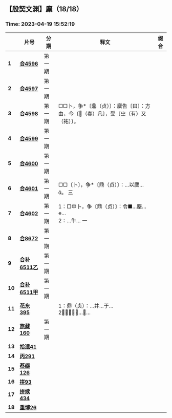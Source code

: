 ## 【殷契文渊】麇（18/18）

### Time: 2023-04-19 15:52:19

|      | 片号 | 分期 | 释文 | 缀合 |
| ---- | ---- | ---- | ---- | ---- |
| **1** | [**合4596**](http://jgw.aynu.edu.cn/ajaxpage/home2.0/d/view.html?dbID=3&dbName=BONE&DisplayDBName=著录库&sysID=114346&drnext=114347) | 第一期 |  |  |
| **2** | [**合4597**](http://jgw.aynu.edu.cn/ajaxpage/home2.0/d/view.html?dbID=3&dbName=BONE&DisplayDBName=著录库&sysID=114347&drnext=114348) | 第一期 |  |  |
| **3** | [**合4598**](http://jgw.aynu.edu.cn/ajaxpage/home2.0/d/view.html?dbID=3&dbName=BONE&DisplayDBName=著录库&sysID=114348&drnext=114349) | 第一期 | □□卜，争*〔鼎（贞）〕：麇告〔曰〕：方由，今〔（春）凡〕，受〔㞢（有）又（祐）〕。 |  |
| **4** | [**合4599**](http://jgw.aynu.edu.cn/ajaxpage/home2.0/d/view.html?dbID=3&dbName=BONE&DisplayDBName=著录库&sysID=114349&drnext=114350) | 第一期 |  |  |
| **5** | [**合4600**](http://jgw.aynu.edu.cn/ajaxpage/home2.0/d/view.html?dbID=3&dbName=BONE&DisplayDBName=著录库&sysID=114350&drnext=114351) | 第一期 |  |  |
| **6** | [**合4601**](http://jgw.aynu.edu.cn/ajaxpage/home2.0/d/view.html?dbID=3&dbName=BONE&DisplayDBName=著录库&sysID=114351&drnext=114352) | 第一期 | □□〔卜〕，争*〔鼎（贞）〕：…以麇…。  三 |  |
| **7** | [**合4602**](http://jgw.aynu.edu.cn/ajaxpage/home2.0/d/view.html?dbID=3&dbName=BONE&DisplayDBName=著录库&sysID=114352&drnext=118082) | 第一期 | 1：□申卜，争〔鼎（贞）〕：令■…麇…※…<br />2：…牛…  一 |  |
| **8** | [**合8672**](http://jgw.aynu.edu.cn/ajaxpage/home2.0/d/view.html?dbID=3&dbName=BONE&DisplayDBName=著录库&sysID=118082&drnext=168260) | 第一期 |  |  |
| **9** | [**合补6511乙**](http://jgw.aynu.edu.cn/ajaxpage/home2.0/d/view.html?dbID=3&dbName=BONE&DisplayDBName=著录库&sysID=168260&drnext=168259) | 第一期 |  |  |
| **10** | [**合补6511甲**](http://jgw.aynu.edu.cn/ajaxpage/home2.0/d/view.html?dbID=3&dbName=BONE&DisplayDBName=著录库&sysID=168259&drnext=208252) | 第一期 |  |  |
| **11** | [**花东395**](http://jgw.aynu.edu.cn/ajaxpage/home2.0/d/view.html?dbID=3&dbName=BONE&DisplayDBName=著录库&sysID=208252&drnext=178307) |  | 1：鼎（贞）：…井…于…<br />2：𢎥（勿）…自… |  |
| **12** | [**旅藏160**](http://jgw.aynu.edu.cn/ajaxpage/home2.0/d/view.html?dbID=3&dbName=BONE&DisplayDBName=著录库&sysID=178307&drnext=) | 第一期 |  |  |
| **13** | [**拾遗41**](http://jgw.aynu.edu.cn/ajaxpage/home2.0/d/view.html?dbID=3&dbName=BONE&DisplayDBName=著录库&sysID=194761&drnext=205694) |  |  |  |
| **14** | [**丙291**](http://jgw.aynu.edu.cn/ajaxpage/home2.0/d/view.html?dbID=3&dbName=BONE&DisplayDBName=著录库&sysID=205694&drnext=195646) |  |  |  |
| **15** | [**蔡缀126**](http://jgw.aynu.edu.cn/ajaxpage/home2.0/d/view.html?dbID=3&dbName=BONE&DisplayDBName=著录库&sysID=195646&drnext=199143) |  |  |  |
| **16** | [**拼93**](http://jgw.aynu.edu.cn/ajaxpage/home2.0/d/view.html?dbID=3&dbName=BONE&DisplayDBName=著录库&sysID=199143&drnext=198889) |  |  |  |
| **17** | [**拼续434**](http://jgw.aynu.edu.cn/ajaxpage/home2.0/d/view.html?dbID=3&dbName=BONE&DisplayDBName=著录库&sysID=198889&drnext=175620) |  |  |  |
| **18** | [**重博26**](http://jgw.aynu.edu.cn/ajaxpage/home2.0/d/view.html?dbID=3&dbName=BONE&DisplayDBName=著录库&sysID=175620&drnext=) |  |  |  |
